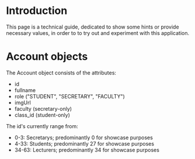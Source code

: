 # Introduction
This page is a technical guide, dedicated to show some hints or provide necessary values, in order to
to try out and experiment with this application.

# Account objects
The Account object consists of the attributes:
- id 
- fullname 
- role ("STUDENT", "SECRETARY", "FACULTY")
- imgUrl 
- faculty (secretary-only)
- class_id (student-only)

The id's currently range from:
- 0-3: Secretarys; predominantly 0 for showcase purposes
- 4-33: Students; predominantly 27 for showcase purposes
- 34-63: Lecturers; predominantly 34 for showcase purposes



